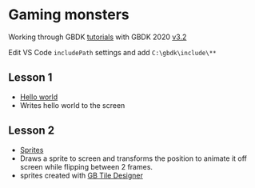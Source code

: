 # Gaming monsters
Working through GBDK [tutorials](https://www.youtube.com/watch?v=HIsWR_jLdwo&list=PLeEj4c2zF7PaFv5MPYhNAkBGrkx4iPGJo) with GBDK 2020 [v3.2](https://github.com/Zal0/gbdk-2020/releases/tag/v3.2)

Edit VS Code `includePath` settings and add `C:\gbdk\include\**`

## Lesson 1
* [Hello world](https://github.com/john-lay/gaming-monsters/tree/master/lesson1)
* Writes hello world to the screen

## Lesson 2
* [Sprites](https://github.com/john-lay/gaming-monsters/tree/master/lesson2)
* Draws a sprite to screen and transforms the position to animate it off screen while flipping between 2 frames.
* sprites created with [GB Tile Designer](http://www.devrs.com/gb/hmgd/gbtd.html)
